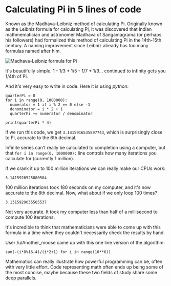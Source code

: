 # Calculating Pi in 5 lines of code

Known as the Madhava–Leibniz method of calculating Pi. Originally known as the Leibniz formula for calculating Pi, it was discovered that Indian mathmematician and astronomer Madhava of Sangamagrama (or perhaps his followers) had formalized this method of calculating Pi in the 14th-15th century. A naming improvement since Leibniz already has too many formulas named after him.

![Madhava-Leibniz formula for Pi](/blog/images/leibniz.svg)

It's beautifully simple. 1 - 1/3 + 1/5 - 1/7 + 1/9... continued to infinity gets you 1/4th of Pi.

And it's very easy to write in code. Here it is using *python*:

```
quarterPi = 0
for i in range(0, 1000000):
  numerator = 1 if i % 2 == 0 else -1
  denominator = i * 2 + 1
  quarterPi += numerator / denominator

print(quarterPi * 4)
```

If we run this code, we get `3.1415916535897743`, which is surprisingly close to Pi, accurate to the 6th decimal.

Infinite series can't really be calculated to completion using a computer, but that `for i in range(0, 1000000):` line controls how many iterations you calculate for (currently 1 million). 

If we crank it up to 100 million iterations we can really make our CPUs work:

`3.1415926525880504`

100 million iterations took 180 seconds on my computer, and it's now accurate to the 8th decimal.
Now, what about if we only loop 100 times? 

`3.1315929035585537` 

Not very accurate. It took my computer less than half of a millisecond to compute 100 iterations. 

It's incredible to think that mathematicians were able to come up with this formula in a time when they couldn't necessarily check the results by hand.

User /u/Another_moose came up with this one line version of the algorithm:

```
sum(-(i*8%16-4)/(i*2+1) for i in range(10**6))
```

Mathematics can really illustrate how powerful programming can be, often with very little effort. Code representing math often ends up being some of the most concise, maybe because these two fields of study share some deep parallels.
